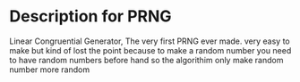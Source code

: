 # Description for PRNG
Linear Congruential Generator, The very first PRNG ever made. very easy to make but kind of lost the
point because to make a random number you need to have random numbers before hand so the algorithim
only make random number more random
